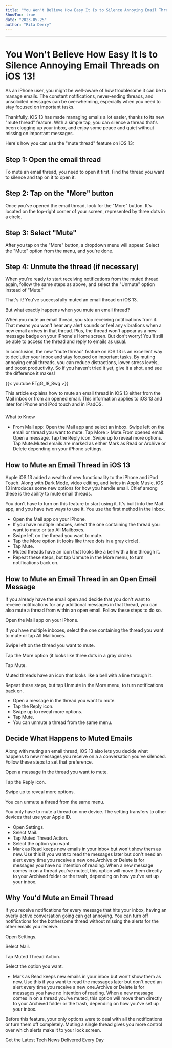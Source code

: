 ```yaml
---
title: "You Won't Believe How Easy It Is to Silence Annoying Email Threads on iOS 13!"
ShowToc: true 
date: "2023-05-25"
author: "Rita Derry"
---
```

*****
# You Won't Believe How Easy It Is to Silence Annoying Email Threads on iOS 13!

As an iPhone user, you might be well-aware of how troublesome it can be to manage emails. The constant notifications, never-ending threads, and unsolicited messages can be overwhelming, especially when you need to stay focused on important tasks. 

Thankfully, iOS 13 has made managing emails a lot easier, thanks to its new "mute thread" feature. With a simple tap, you can silence a thread that's been clogging up your inbox, and enjoy some peace and quiet without missing on important messages.

Here's how you can use the "mute thread" feature on iOS 13: 

## Step 1: Open the email thread

To mute an email thread, you need to open it first. Find the thread you want to silence and tap on it to open it. 

## Step 2: Tap on the "More" button

Once you've opened the email thread, look for the "More" button. It's located on the top-right corner of your screen, represented by three dots in a circle.

## Step 3: Select "Mute"

After you tap on the "More" button, a dropdown menu will appear. Select the "Mute" option from the menu, and you're done. 

## Step 4: Unmute the thread (if necessary)

When you're ready to start receiving notifications from the muted thread again, follow the same steps as above, and select the "Unmute" option instead of "Mute." 

That's it! You've successfully muted an email thread on iOS 13. 

But what exactly happens when you mute an email thread? 

When you mute an email thread, you stop receiving notifications from it. That means you won't hear any alert sounds or feel any vibrations when a new email arrives in that thread. Plus, the thread won't appear as a new message badge on your iPhone's Home screen. But don't worry! You'll still be able to access the thread and reply to emails as usual. 

In conclusion, the new "mute thread" feature on iOS 13 is an excellent way to declutter your inbox and stay focused on important tasks. By muting annoying email threads, you can reduce distractions, lower stress levels, and boost productivity. So if you haven't tried it yet, give it a shot, and see the difference it makes!

{{< youtube ETgG_I8_8wg >}} 




This article explains how to mute an email thread in iOS 13 either from the Mail inbox or from an opened email. This information applies to iOS 13 and later for iPhone and iPod touch and in iPadOS.

 
### 
What to Know
 
- From Mail app: Open the Mail app and select an inbox. Swipe left on the email or thread you want to mute. Tap More > Mute.From opened email: Open a message. Tap the Reply icon. Swipe up to reveal more options. Tap Mute.Muted emails are marked as either Mark as Read or Archive or Delete depending on your iPhone settings.

 
##   How to Mute an Email Thread in iOS 13  
 

Apple iOS 13 added a wealth of new functionality to the iPhone and iPod Touch. Along with Dark Mode, video editing, and lyrics in Apple Music, iOS 13 introduces some new options for how you handle email. Chief among these is the ability to mute email threads.

 

You don't have to turn on this feature to start using it. It's built into the Mail app, and you have two ways to use it. You use the first method in the inbox.

 
- Open the Mail app on your iPhone.
 - If you have multiple inboxes, select the one containing the thread you want to mute or tap All Mailboxes.
 - Swipe left on the thread you want to mute.
 - Tap the More option (it looks like three dots in a gray circle).
 - Tap Mute.
 - Muted threads have an icon that looks like a bell with a line through it.
 - Repeat these steps, but tap Unmute in the More menu, to turn notifications back on.

 
##   How to Mute an Email Thread in an Open Email Message  
 

If you already have the email open and decide that you don't want to receive notifications for any additional messages in that thread, you can also mute a thread from within an open email. Follow these steps to do so.

 

Open the Mail app on your iPhone.

 

If you have multiple inboxes, select the one containing the thread you want to mute or tap All Mailboxes.

 

Swipe left on the thread you want to mute.

 

Tap the More option (it looks like three dots in a gray circle).

 

Tap Mute.

 

Muted threads have an icon that looks like a bell with a line through it.

 

Repeat these steps, but tap Unmute in the More menu, to turn notifications back on.

 
- Open a message in the thread you want to mute.
 - Tap the Reply icon.
 - Swipe up to reveal more options.
 - Tap Mute.
 - You can unmute a thread from the same menu.

 
##   Decide What Happens to Muted Emails  
 

Along with muting an email thread, iOS 13 also lets you decide what happens to new messages you receive on a a conversation you've silenced. Follow these steps to set that preference.

 

Open a message in the thread you want to mute.

 

Tap the Reply icon.

 

Swipe up to reveal more options.

 

You can unmute a thread from the same menu.

 
You only have to mute a thread on one device. The setting transfers to other devices that use your Apple ID.
 
- Open Settings.
 - Select Mail.
 - Tap Muted Thread Action.
 - Select the option you want.
 - Mark as Read keeps new emails in your inbox but won't show them as new. Use this if you want to read the messages later but don't need an alert every time you receive a new one.Archive or Delete is for messages you have no intention of reading. When a new message comes in on a thread you've muted, this option will move them directly to your Archived folder or the trash, depending on how you've set up your inbox.

 
##   Why You'd Mute an Email Thread  
 

If you receive notifications for every message that hits your inbox, having an overly active conversation going can get annoying. You can turn off notifications for the bothersome thread without missing the alerts for the other emails you receive.

 

Open Settings.

 

Select Mail.

 

Tap Muted Thread Action.

 

Select the option you want.

 
- Mark as Read keeps new emails in your inbox but won't show them as new. Use this if you want to read the messages later but don't need an alert every time you receive a new one.Archive or Delete is for messages you have no intention of reading. When a new message comes in on a thread you've muted, this option will move them directly to your Archived folder or the trash, depending on how you've set up your inbox.

 

Before this feature, your only options were to deal with all the notifications or turn them off completely. Muting a single thread gives you more control over which alerts make it to your lock screen.

 

Get the Latest Tech News Delivered Every Day




